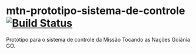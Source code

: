 mtn-prototipo-sistema-de-controle [![Build Status](https://travis-ci.org/nogsantos/mtn-prototipo-sistema-de-controle.png?branch=master)](!https://travis-ci.org/nogsantos/mtn-prototipo-sistema-de-controle.png?branch=master!:https://travis-ci.org/nogsantos/mtn-prototipo-sistema-de-controle)
=================================

Protótipo para o sistema de controle da Missão Tocando as Nações Goiânia GO.
